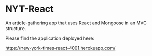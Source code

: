 # NYT-React
An article-gathering app that uses React and Mongoose in an MVC structure.

Please find the application deployed here:

https://new-york-times-react-4001.herokuapp.com/

